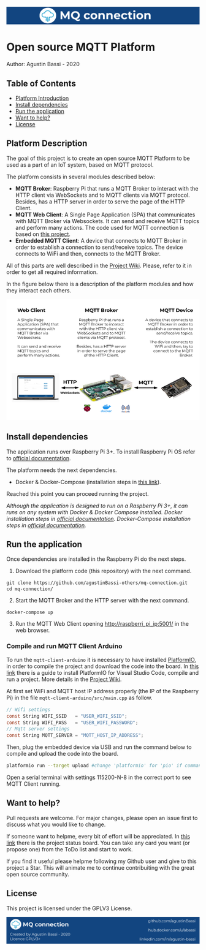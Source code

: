 ![header](doc/header.png)

# Open source MQTT Platform

Author: Agustin Bassi - 2020

## 
## Table of Contents


* [Platform Introduction](#platform-introduction)
* [Install dependencies](#install-dependencies)
* [Run the application](#run-the-application)
* [Want to help?](#want-to-help-?)
* [License](#license)

## 
## Platform Description

The goal of this project is to create an open source MQTT Platform to be used as a part of an IoT system, based on MQTT protocol.

The platform consists in several modules described below:

* **MQTT Broker**: Raspberry Pi that runs a MQTT Broker to interact with the HTTP client via WebSockets and to MQTT clients via MQTT protocol. Besides, has a HTTP server in order to serve the page of the HTTP Client.
* **MQTT Web Client**: A Single Page Application (SPA) that communicates with MQTT Broker via Websockets. It can send and receive MQTT topics and perform many actions. The code used for MQTT connection is based on [this project](https://github.com/jpmens/simple-mqtt-websocket-example).
* **Embedded MQTT Client**: A device that connects to MQTT Broker in order to establish a connection to send/receive topics. The device connects to WiFi and then, connects to the MQTT Broker. 

All of this parts are well described in the [Project Wiki](https://github.com/agustinBassi-others/mq-connection/wiki). Please, refer to it in order to get all required information.

In the figure below there is a description of the platform modules and how they interact each others.

![architecture](doc/architecture.png)

## 
## Install dependencies


The application runs over Raspberry Pi 3+. To install Raspberry Pi OS refer to [official documentation](https://www.raspberrypi.org/documentation/installation/installing-images/).

The platform needs the next dependencies.

* Docker & Docker-Compose (installation steps in [this link](https://devdojo.com/bobbyiliev/how-to-install-docker-and-docker-compose-on-raspberry-pi)).

Reached this point you can proceed running the project.

_Although the application is designed to run on a Raspberry Pi 3+, it can runs on any system with Docker & Docker Compose installed. Docker installation steps in [official documentation](https://docs.docker.com/get-docker/). Docker-Compose installation steps in [official documentation](https://docs.docker.com/compose/install/)._

## 
## Run the application

Once dependencies are installed in the Raspberry Pi do the next steps.

1. Download the platform code (this repository) with the next command.

```
git clone https://github.com/agustinBassi-others/mq-connection.git
cd mq-connection/
```

2. Start the MQTT Broker and the HTTP server with the next command.

```
docker-compose up
```

3. Run the MQTT Web Client opening [http://raspberri_pi_ip:5001/](http://raspberri_pi_ip:5001/) in the web browser.

### Compile and run MQTT Client Arduino

To run the `mqtt-client-arduino` it is necessary to have installed [PlatformIO](https://platformio.org/), in order to compile the project and download the code into the board. In [this link](https://iot-es.herokuapp.com/post/details/17) there is a guide to install PlatformIO for Visual Studio Code, compile and run a project. More details in the [Project Wiki](https://github.com/agustinBassi-others/mq-connection/wiki).

At first set WiFi and MQTT host IP address properly (the IP of the Raspberry Pi) in the file `mqtt-client-arduino/src/main.cpp` as follow.

```c
// Wifi settings
const String WIFI_SSID   = "USER_WIFI_SSID";
const String WIFI_PASS   = "USER_WIFI_PASSWORD";
// Mqtt server settings
const String MQTT_SERVER = "MQTT_HOST_IP_ADDRESS";
```

Then, plug the embedded device via USB and run the command below to compile and upload the code into the board.

```sh
platformio run --target upload #change 'platformio' for 'pio' if command fails
```

Open a serial terminal with settings 115200-N-8 in the correct port to see MQTT Client running.

## 
## Want to help?

Pull requests are welcome. For major changes, please open an issue first to discuss what you would like to change.

If someone want to helpme, every bit of effort will be appreciated. In [this link](https://github.com/agustinBassi-others/mq-connection/projects/1) there is the project status board. You can take any card you want (or propose one) from the ToDo list and start to work.

If you find it useful please helpme following my Github user and give to this project a Star. This will animate me to continue contribuiting with the great open source community.

## 
## License

This project is licensed under the GPLV3 License.

![footer](doc/footer.png)